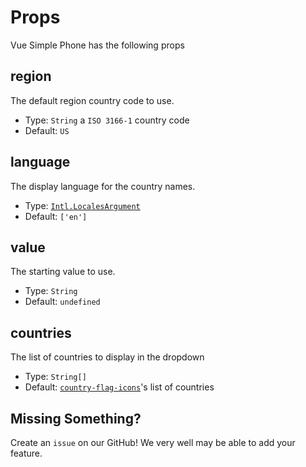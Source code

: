 # Props

Vue Simple Phone has the following props

## region

The default region country code to use.

* Type: `String` a `ISO 3166-1` country code
* Default: `US`

## language

The display language for the country names.

* Type: [`Intl.LocalesArgument`](https://developer.mozilla.org/en-US/docs/Web/JavaScript/Reference/Global_Objects/Intl/DisplayNames)
* Default: `['en']`

## value

The starting value to use.

* Type: `String`
* Default: `undefined`

## countries

The list of countries to display in the dropdown

* Type: `String[]`
* Default: [`country-flag-icons`](https://www.npmjs.com/package/country-flag-icons)'s list of countries

## Missing Something?

<script setup>
import { useData } from 'vitepress'

const { site, theme, page, frontmatter } = useData()
</script>

Create an <a :href="theme.socialLinks.find(social => social.icon === 'github').link" target="_blank" rel="noreferrer">`issue`</a> on our GitHub! We very well may be able to add your feature.
